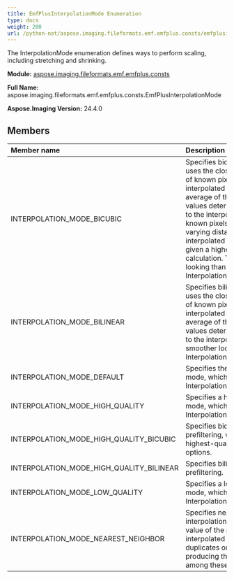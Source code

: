 ```yaml
---
title: EmfPlusInterpolationMode Enumeration
type: docs
weight: 200
url: /python-net/aspose.imaging.fileformats.emf.emfplus.consts/emfplusinterpolationmode/
---
```


The InterpolationMode enumeration defines ways to perform scaling, including stretching and shrinking.

**Module:** [aspose.imaging.fileformats.emf.emfplus.consts](/imaging/python-net/aspose.imaging.fileformats.emf.emfplus.consts/)

**Full Name:** aspose.imaging.fileformats.emf.emfplus.consts.EmfPlusInterpolationMode

**Aspose.Imaging Version:** 24.4.0

## **Members**
| **Member name** | **Description** |
| :- | :- |
| INTERPOLATION_MODE_BICUBIC | Specifies bicubic interpolation, which uses the closest 4x4 neighborhood of known pixels surrounding the interpolated pixel. The weighted average of these 16 known pixel values determines the value to assign to the interpolated pixel. Because the known pixels are likely to be at varying distances from the interpolated pixel, closer pixels are given a higher weight in the calculation. The result is smoother looking than InterpolationModeBilinear. |
| INTERPOLATION_MODE_BILINEAR | Specifies bilinear interpolation, which uses the closest 2x2 neighborhood of known pixels surrounding the interpolated pixel. The weighted average of these 4 known pixel values determines the value to assign to the interpolated pixel. The result is smoother looking than InterpolationModeNearestNeighbor. |
| INTERPOLATION_MODE_DEFAULT | Specifies the default interpolation mode, which is defined as InterpolationModeBilinear. |
| INTERPOLATION_MODE_HIGH_QUALITY | Specifies a high-quality interpolation mode, which is defined as InterpolationModeHighQualityBicubic. |
| INTERPOLATION_MODE_HIGH_QUALITY_BICUBIC | Specifies bicubic interpolation with prefiltering, which produces the highest-quality result among these options. |
| INTERPOLATION_MODE_HIGH_QUALITY_BILINEAR | Specifies bilinear interpolation with prefiltering. |
| INTERPOLATION_MODE_LOW_QUALITY | Specifies a low-quality interpolation mode, which is defined as InterpolationModeNearestNeighbor. |
| INTERPOLATION_MODE_NEAREST_NEIGHBOR | Specifies nearest-neighbor interpolation, which uses only the value of the pixel that is closest to the interpolated pixel. This mode simply duplicates or removes pixels, producing the lowest-quality result among these options. |
